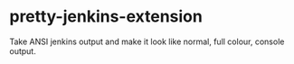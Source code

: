 # pretty-jenkins-extension

Take ANSI jenkins output and make it look like normal, full colour, console output.
